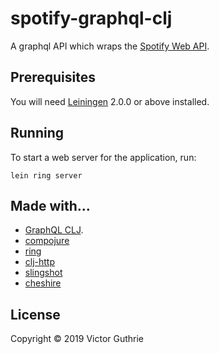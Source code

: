 # spotify-graphql-clj

A graphql API which wraps the [Spotify Web API](https://developer.spotify.com/documentation/web-api/).

## Prerequisites

You will need [Leiningen][] 2.0.0 or above installed.

[leiningen]: https://github.com/technomancy/leiningen

## Running

To start a web server for the application, run:

    lein ring server

## Made with...

-   [GraphQL CLJ](https://github.com/tendant/graphql-clj).
-   [compojure](https://github.com/weavejester/compojure)
-   [ring](https://github.com/ring-clojure/ring)
-   [clj-http](https://github.com/dakrone/clj-http)
-   [slingshot](https://github.com/scgilardi/slingshot)
-   [cheshire](https://github.com/dakrone/cheshire)

## License

Copyright © 2019 Victor Guthrie
